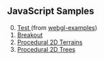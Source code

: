 ## JavaScript Samples

0. [Test ](https://solarbro.github.io/JavaScript_Samples/test/)(from [webgl-examples](https://github.com/mdn/webgl-examples))
1. [Breakout](https://solarbro.github.io/JavaScript_Samples/breakout/)
2. [Procedural 2D Terrains](https://solarbro.github.io/JavaScript_Samples/procedural_terrains_2D/)
3. [Procedural 2D Trees](https://solarbro.github.io/JavaScript_Samples/procedural_trees_2D/)
